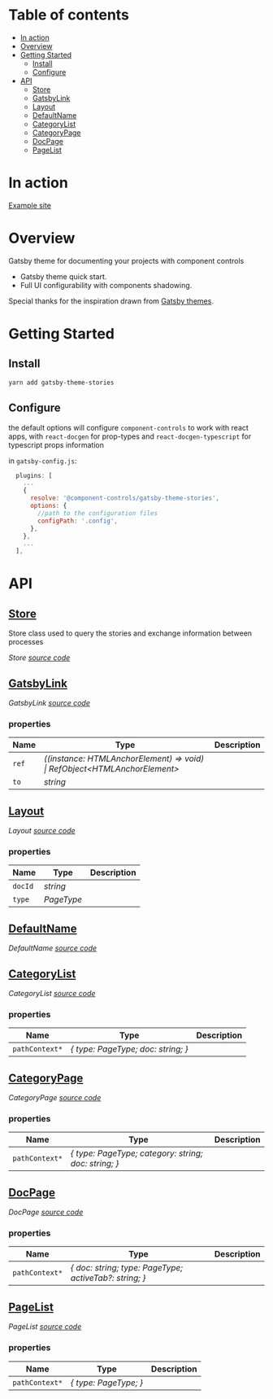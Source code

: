 # Table of contents

-   [In action](#in-action)
-   [Overview](#overview)
-   [Getting Started](#getting-started)
    -   [Install](#install)
    -   [Configure](#configure)
-   [API](#api)
    -   [<ins>Store</ins>](#insstoreins)
    -   [<ins>GatsbyLink</ins>](#insgatsbylinkins)
    -   [<ins>Layout</ins>](#inslayoutins)
    -   [<ins>DefaultName</ins>](#insdefaultnameins)
    -   [<ins>CategoryList</ins>](#inscategorylistins)
    -   [<ins>CategoryPage</ins>](#inscategorypageins)
    -   [<ins>DocPage</ins>](#insdocpageins)
    -   [<ins>PageList</ins>](#inspagelistins)

# In action

[Example site](https://components-storybook-6-no-docs.netlify.app/?path=/test/components-actioncontainer--overview)

# Overview

Gatsby theme for documenting your projects with component controls

-   Gatsby theme quick start.
-   Full UI configurability with components shadowing.

Special thanks for the inspiration drawn from [Gatsby themes](https://github.com/LekoArts/gatsby-themes).

# Getting Started

## Install

```sh
yarn add gatsby-theme-stories
```

## Configure

the default options will configure `component-controls` to work with react apps,  with `react-docgen` for prop-types and `react-docgen-typescript` for typescript props information

in `gatsby-config.js`:

```js
  plugins: [
    ...
    {
      resolve: '@component-controls/gatsby-theme-stories',
      options: {
        //path to the configuration files
        configPath: '.config',
      },
    },
    ...
  ],

```

# API

<react-docgen-typescript path="./src" exclude="Store.tsx" />

<!-- START-REACT-DOCGEN-TYPESCRIPT -->

## <ins>Store</ins>

Store class used to query the stories and exchange information between processes

_Store [source code](https://github.com/ccontrols/component-controls/tree/master/integrations/gatsby-theme-stories/src/index.ts)_

## <ins>GatsbyLink</ins>

_GatsbyLink [source code](https://github.com/ccontrols/component-controls/tree/master/integrations/gatsby-theme-stories/src/components/GatsbyLink.tsx)_

### properties

| Name  | Type                                                                         | Description |
| ----- | ---------------------------------------------------------------------------- | ----------- |
| `ref` | _((instance: HTMLAnchorElement) => void) \| RefObject&lt;HTMLAnchorElement>_ |             |
| `to`  | _string_                                                                     |             |

## <ins>Layout</ins>

_Layout [source code](https://github.com/ccontrols/component-controls/tree/master/integrations/gatsby-theme-stories/src/components/Layout.tsx)_

### properties

| Name    | Type       | Description |
| ------- | ---------- | ----------- |
| `docId` | _string_   |             |
| `type`  | _PageType_ |             |

## <ins>DefaultName</ins>

_DefaultName [source code](https://github.com/ccontrols/component-controls/tree/master/integrations/gatsby-theme-stories/src/pages/404.tsx)_

## <ins>CategoryList</ins>

_CategoryList [source code](https://github.com/ccontrols/component-controls/tree/master/integrations/gatsby-theme-stories/src/templates/CategoryList.tsx)_

### properties

| Name           | Type                               | Description |
| -------------- | ---------------------------------- | ----------- |
| `pathContext*` | _{ type: PageType; doc: string; }_ |             |

## <ins>CategoryPage</ins>

_CategoryPage [source code](https://github.com/ccontrols/component-controls/tree/master/integrations/gatsby-theme-stories/src/templates/CategoryPage.tsx)_

### properties

| Name           | Type                                                 | Description |
| -------------- | ---------------------------------------------------- | ----------- |
| `pathContext*` | _{ type: PageType; category: string; doc: string; }_ |             |

## <ins>DocPage</ins>

_DocPage [source code](https://github.com/ccontrols/component-controls/tree/master/integrations/gatsby-theme-stories/src/templates/DocPage.tsx)_

### properties

| Name           | Type                                                   | Description |
| -------------- | ------------------------------------------------------ | ----------- |
| `pathContext*` | _{ doc: string; type: PageType; activeTab?: string; }_ |             |

## <ins>PageList</ins>

_PageList [source code](https://github.com/ccontrols/component-controls/tree/master/integrations/gatsby-theme-stories/src/templates/PageList.tsx)_

### properties

| Name           | Type                  | Description |
| -------------- | --------------------- | ----------- |
| `pathContext*` | _{ type: PageType; }_ |             |

<!-- END-REACT-DOCGEN-TYPESCRIPT -->
